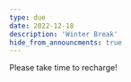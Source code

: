 ```yaml
---
type: due
date: 2022-12-18
description: 'Winter Break'
hide_from_announcments: true
---
```


Please take time to recharge!
